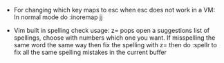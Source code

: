 * For changing which key maps to esc when esc does not work in a VM:
In normal mode do :inoremap jj <esc>

* Vim built in spelling check usage: z= pops open a suggestions list of
spellings, choose with numbers which one you want. If misspelling the same word
the same way then fix the spelling with z= then do :spellr to fix all the same
spelling mistakes in the current buffer
